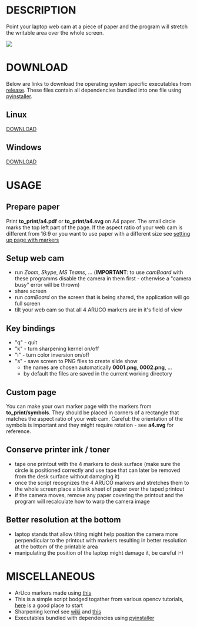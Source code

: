 # DESCRIPTION

Point your laptop web cam at a piece of paper
and the program will stretch the writable area
over the whole screen.

![](demo.gif)

# DOWNLOAD

Below are links to download the operating system specific executables
from [release](https://github.com/kacpertopol/one_cam_board/releases/tag/0.1).
These files contain all dependencies bundled into one file using [pyinstaller](https://www.pyinstaller.org/).

## Linux

[DOWNLOAD](https://github.com/kacpertopol/one_cam_board/releases/download/0.1/camBoard)

## Windows

[DOWNLOAD](https://github.com/kacpertopol/one_cam_board/releases/download/0.1/camBoard.exe)

# USAGE

## Prepare paper

Print **to_print/a4.pdf** or **to_print/a4.svg**
on A4 paper. The small circle marks
the top left part of the page.
If the aspect ratio of your web cam is different
from 16:9 or you want to use paper with a different size
see [setting up page with markers](#custom-page)

## Setup web cam 

- run *Zoom*, *Skype*, *MS Teams*, ... (**IMPORTANT**: to use *camBoard* with these programms
  disable the camera in them first - 
  otherwise a "camera busy" error will be thrown)
- share screen 
- run *camBoard* on the screen that is being shared, the application will go full screen
- tilt your web cam so that all 4 ARUCO markers are in it's field of view

## Key bindings

- "q" - quit
- "k" - turn sharpening kernel on/off
- "i" - turn color inversion on/off
- "s" - save screen to PNG files to create slide show
  - the names are chosen automatically **0001.png**, **0002.png**, ...
  - by default the files are saved in the current working directory

## Custom page

You can make your own marker page with the markers
from **to_print/symbols**. They should be placed
in corners of a rectangle that matches the
aspect ratio of your web cam. Careful: the
orientation of the symbols is important and
they might require rotation - see **a4.svg**
for reference.

## Conserve printer ink / toner

- tape one printout with the 4 markers to desk surface (make sure the circle is positioned correctly and use tape that can later be removed from the desk 
  surface without damaging it)
- once the script recognizes the 4 ARUCO markers and stretches them to the whole screen 
  place a blank sheet of paper over the taped printout
- if the camera moves, remove any paper covering the printout and the program will recalculate
  how to warp the camera image
  
## Better resolution at the bottom

- laptop stands that allow tilting might help position the camera more perpendicular to the printout with markers resulting in better resolution
  at the bottom of the printable area
- manipulating the position of the laptop might damage it, be careful :-)

# MISCELLANEOUS 

- ArUco markers made using [this](https://chev.me/arucogen/)
- This is a simple script bodged togather from various opencv tutorials, [here](https://docs.opencv.org/master/d9/df8/tutorial_root.html) is a good place to start
- Sharpening kernel see [wiki](https://en.wikipedia.org/wiki/Kernel_(image_processing)) and [this](https://www.codingame.com/playgrounds/2524/basic-image-manipulation/filtering)
- Executables bundled with dependencies using [pyinstaller](https://www.pyinstaller.org/)

